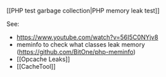 [[PHP test garbage collection|PHP memory leak test]]

See:
- https://www.youtube.com/watch?v=56I5C0NYjv8
- meminfo to check what classes leak memory (https://github.com/BitOne/php-meminfo)
- [[Opcache Leaks]]
- [[CacheTool]]


